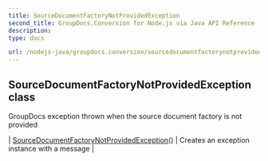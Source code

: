 ```yaml
---
title: SourceDocumentFactoryNotProvidedException
second_title: GroupDocs.Conversion for Node.js via Java API Reference
description: 
type: docs

url: /nodejs-java/groupdocs.conversion/sourcedocumentfactorynotprovidedexception/
---
```


## SourceDocumentFactoryNotProvidedException class

 GroupDocs exception thrown when the source document factory is not provided
 
| [SourceDocumentFactoryNotProvidedException](sourcedocumentfactorynotprovidedexception)() | Creates an exception instance with a message |
